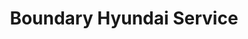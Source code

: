 ---
title: "Boundary Hyundai Service"
url: /vancouver/boundary-hyundai-service/
shop: car repair
---